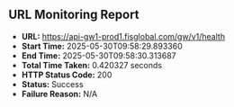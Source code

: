 ## URL Monitoring Report

- **URL:** https://api-gw1-prod1.fisglobal.com/gw/v1/health
- **Start Time:** 2025-05-30T09:58:29.893360
- **End Time:** 2025-05-30T09:58:30.313687
- **Total Time Taken:** 0.420327 seconds
- **HTTP Status Code:** 200
- **Status:** Success
- **Failure Reason:** N/A
